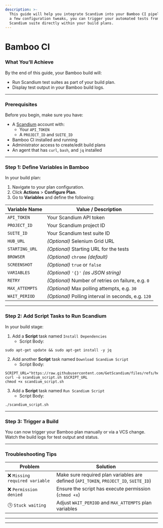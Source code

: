 ```yaml
---
description: >-
  This guide will help you integrate Scandium into your Bamboo CI pipeline. With
  a few configuration tweaks, you can trigger your automated tests from a
  Scandium suite directly within your build plans.
---
```


# Bamboo CI

### What You’ll Achieve

By the end of this guide, your Bamboo build will:

* Run Scandium test suites as part of your build plan.
* Display test output in your Bamboo build logs.

***

### Prerequisites

Before you begin, make sure you have:

* A [Scandium](https://getscandium.com) account with:
  * Your `API_TOKEN`
  * A `PROJECT_ID` and `SUITE_ID`
* Bamboo CI installed and running
* Administrator access to create/edit build plans
* An agent that has `curl`, `bash`, and `jq` installed

***

### Step 1: Define Variables in Bamboo

In your build plan:

1. Navigate to your plan configuration.
2. Click **Actions** > **Configure Plan**.
3. Go to **Variables** and define the following:

| Variable Name  | Value / Description                                  |
| -------------- | ---------------------------------------------------- |
| `API_TOKEN`    | Your Scandium API token                              |
| `PROJECT_ID`   | Your Scandium project ID                             |
| `SUITE_ID`     | Your Scandium test suite ID                          |
| `HUB_URL`      | _(Optional)_ Selenium Grid URL                       |
| `STARTING_URL` | _(Optional)_ Starting URL for the tests              |
| `BROWSER`      | _(Optional)_ `chrome` _(default)_                    |
| `SCREENSHOT`   | _(Optional)_ `true` or `false`                       |
| `VARIABLES`    | _(Optional)_ `'{}'` _(as JSON string)_               |
| `RETRY`        | _(Optional)_ Number of retries on failure, e.g. `0`  |
| `MAX_ATTEMPTS` | _(Optional)_ Max polling attempts, e.g. `30`         |
| `WAIT_PERIOD`  | _(Optional)_ Polling interval in seconds, e.g. `120` |



***

### Step 2: Add Script Tasks to Run Scandium

In your build stage:

1. Add a **Script** task named `Install Dependencies`
   * Script Body:

```
sudo apt-get update && sudo apt-get install -y jq
```

2. Add another **Script** task named `Download Scandium Script`
   * Script Body:

```
SCRIPT_URL="https://raw.githubusercontent.com/GetScandium/files/refs/heads/main/scandium_script.sh"
curl -o scandium_script.sh $SCRIPT_URL
chmod +x scandium_script.sh
```

3. Add a **Script** task named `Run Scandium Script`
   * Script Body:

```
./scandium_script.sh
```

***

### Step 3: Trigger a Build

You can now trigger your Bamboo plan manually or via a VCS change. Watch the build logs for test output and status.

***

### Troubleshooting Tips

| Problem                       | Solution                                                                              |
| ----------------------------- | ------------------------------------------------------------------------------------- |
| ❌ `Missing required variable` | Make sure required plan variables are defined (`API_TOKEN`, `PROJECT_ID`, `SUITE_ID`) |
| ❌ `Permission denied`         | Ensure the script has execute permission (`chmod +x`)                                 |
| 🕒 `Stuck waiting`            | Adjust `WAIT_PERIOD` and `MAX_ATTEMPTS` plan variables                                |

***



***

